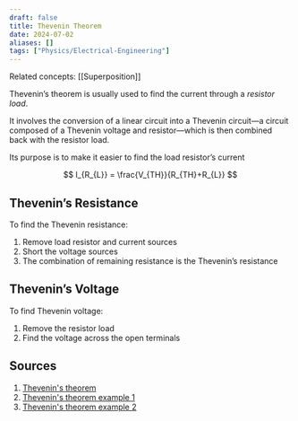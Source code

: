 ```yaml
---
draft: false
title: Thevenin Theorem
date: 2024-07-02
aliases: []
tags: ["Physics/Electrical-Engineering"]
---
```


Related concepts: [[Superposition]]

Thevenin’s theorem is usually used to find the current through a *resistor load*.

It involves the conversion of a linear circuit into a Thevenin circuit—a circuit composed of a Thevenin voltage and resistor—which is then combined back with the resistor load.

Its purpose is to make it easier to find the load resistor’s current

$$
I_{R_{L}} = \frac{V_{TH}}{R_{TH}+R_{L}}
$$

## Thevenin’s Resistance

To find the Thevenin resistance:

1. Remove load resistor and current sources
2. Short the voltage sources
3. The combination of remaining resistance is the Thevenin’s resistance

## Thevenin’s Voltage

To find Thevenin voltage:

1. Remove the resistor load
2. Find the voltage across the open terminals

## Sources

1. [Thevenin's theorem](https://youtu.be/Mv7WETB8KG0)
2. [Thevenin's theorem example 1](https://youtu.be/jg_SPiM3bgI)
3. [Thevenin's theorem example 2](https://youtu.be/UUDRGTqdLrM)
